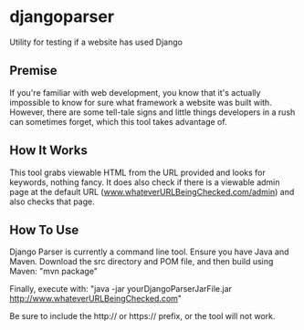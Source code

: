 # djangoparser
Utility for testing if a website has used Django

## Premise

If you're familiar with web development, you know that it's actually impossible to know for sure what framework
a website was built with. However, there are some tell-tale signs and little things developers in a rush can
sometimes forget, which this tool takes advantage of.

## How It Works

This tool grabs viewable HTML from the URL provided and looks for keywords, nothing fancy. It does also check
if there is a viewable admin page at the default URL (www.whateverURLBeingChecked.com/admin) and also checks
that page.

## How To Use

Django Parser is currently a command line tool. Ensure you have Java and Maven. Download the src directory and 
POM file, and then build using Maven:
"mvn package"

Finally, execute with:
"java -jar yourDjangoParserJarFile.jar http://www.whateverURLBeingChecked.com"

Be sure to include the http:// or https:// prefix, or the tool will not work.
